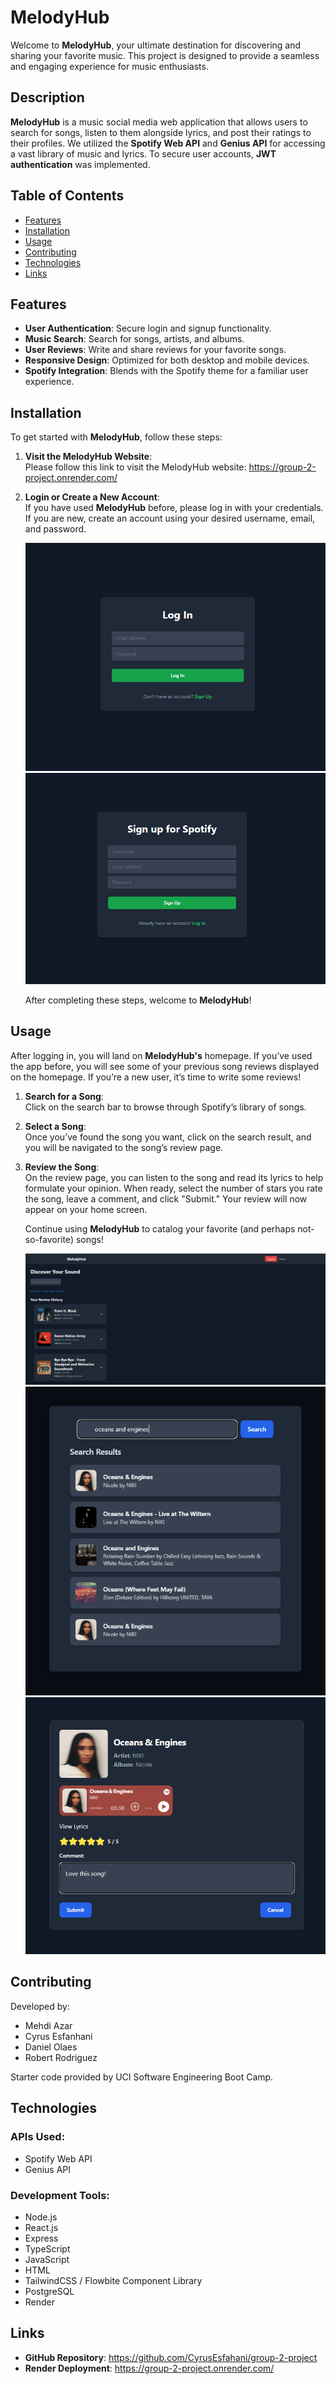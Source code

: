 # MelodyHub

Welcome to **MelodyHub**, your ultimate destination for discovering and sharing your favorite music. This project is designed to provide a seamless and engaging experience for music enthusiasts.

## Description

**MelodyHub** is a music social media web application that allows users to search for songs, listen to them alongside lyrics, and post their ratings to their profiles. We utilized the **Spotify Web API** and **Genius API** for accessing a vast library of music and lyrics. To secure user accounts, **JWT authentication** was implemented.

## Table of Contents

- [Features](#features)
- [Installation](#installation)
- [Usage](#usage)
- [Contributing](#contributing)
- [Technologies](#technologies)
- [Links](#links)

## Features

- **User Authentication**: Secure login and signup functionality.
- **Music Search**: Search for songs, artists, and albums.
- **User Reviews**: Write and share reviews for your favorite songs.
- **Responsive Design**: Optimized for both desktop and mobile devices.
- **Spotify Integration**: Blends with the Spotify theme for a familiar user experience.

## Installation

To get started with **MelodyHub**, follow these steps:

1. **Visit the MelodyHub Website**:  
   Please follow this link to visit the MelodyHub website: https://group-2-project.onrender.com/

2. **Login or Create a New Account**:  
   If you have used **MelodyHub** before, please log in with your credentials. If you are new, create an account using your desired username, email, and password.

   ![Login Screen](.\public\login.png)
   ![Sign Up Screen](.\public\signup.png)  

   After completing these steps, welcome to **MelodyHub**!

## Usage

After logging in, you will land on **MelodyHub's** homepage. If you’ve used the app before, you will see some of your previous song reviews displayed on the homepage. If you’re a new user, it’s time to write some reviews!

1. **Search for a Song**:  
   Click on the search bar to browse through Spotify’s library of songs.

2. **Select a Song**:  
   Once you’ve found the song you want, click on the search result, and you will be navigated to the song’s review page.

3. **Review the Song**:  
   On the review page, you can listen to the song and read its lyrics to help formulate your opinion. When ready, select the number of stars you rate the song, leave a comment, and click "Submit." Your review will now appear on your home screen.

   Continue using **MelodyHub** to catalog your favorite (and perhaps not-so-favorite) songs!

   ![Home Screen](./public/home.png)  
   ![Search Modal](./public/searchModal.png)  
   ![Review Page](./public/reviewPage.png)

## Contributing

Developed by:
- Mehdi Azar
- Cyrus Esfanhani
- Daniel Olaes
- Robert Rodriguez

Starter code provided by UCI Software Engineering Boot Camp.

## Technologies

### APIs Used:
- Spotify Web API
- Genius API

### Development Tools:
- Node.js
- React.js
- Express
- TypeScript
- JavaScript
- HTML
- TailwindCSS / Flowbite Component Library
- PostgreSQL
- Render

## Links

- **GitHub Repository**: https://github.com/CyrusEsfahani/group-2-project
- **Render Deployment**: https://group-2-project.onrender.com/

